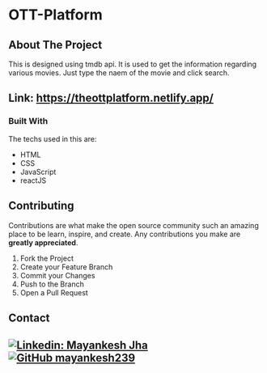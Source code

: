 # OTT-Platform


<!-- ABOUT THE PROJECT -->
## About The Project

This is designed using tmdb api. It is used to get the information regarding various movies. Just type the naem of the movie and click search.

## Link: https://theottplatform.netlify.app/

### Built With

The techs used in this are:
* HTML
* CSS
* JavaScript
* reactJS


<!-- USAGE EXAMPLES -->
<!-- ## Usage -->



<!-- CONTRIBUTING -->
## Contributing

Contributions are what make the open source community such an amazing place to be learn, inspire, and create. Any contributions you make are **greatly appreciated**.

1. Fork the Project
2. Create your Feature Branch
3. Commit your Changes 
4. Push to the Branch 
5. Open a Pull Request


<!-- CONTACT -->
## Contact
[![Linkedin: Mayankesh Jha](https://img.shields.io/badge/-Mayankesh-blue?style=flat-square&logo=Linkedin&logoColor=white&link=https://www.linkedin.com/in/mayankesh-jha-15446b206/)](https://www.linkedin.com/in/mayankesh-jha-15446b206/)
[![GitHub mayankesh239](https://img.shields.io/github/followers/mayankesh239?label=follow&style=social)](https://github.com/mayankesh239)
<br/>
---

